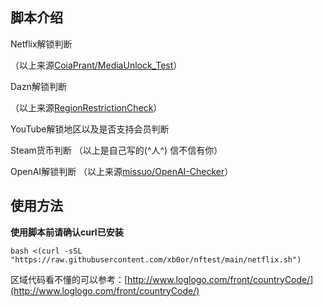 ## 脚本介绍

Netflix解锁判断


（以上来源[CoiaPrant/MediaUnlock_Test](https://github.com/CoiaPrant/MediaUnlock_Test)）

Dazn解锁判断


（以上来源[RegionRestrictionCheck](https://github.com/lmc999/RegionRestrictionCheck)）


YouTube解锁地区以及是否支持会员判断


Steam货币判断
（以上是自己写的(^人^) 信不信有你）


OpenAI解锁判断
（以上来源[missuo/OpenAI-Checker](https://github.com/missuo/OpenAI-Checker)）


## 使用方法

**使用脚本前请确认curl已安装**

```
bash <(curl -sSL "https://raw.githubusercontent.com/xb0or/nftest/main/netflix.sh")
```
 区域代码看不懂的可以参考：[http://www.loglogo.com/front/countryCode/](http://www.loglogo.com/front/countryCode/)
